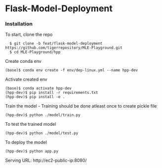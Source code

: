 # Flask-Model-Deployment

### Installation

To start, clone the repo
```
  $ git clone -b feat/flask-model-deployment https://github.com/tigerrepository/MLE-Playground.git
  $ cd MLE-Playground/hpp
```
Create conda env

```
(base)$ conda env create -f env/dep-linux.yml --name hpp-dev
```

Activate created env

```
(base)$ conda activate hpp-dev
(hpp-dev)$ pip install -r requirements.txt
(hpp-dev)$ pip install -e .
```

Train the model - Training should be done atleast once to create pickle file

```
(hpp-dev)$ python ./model/train.py
```

To test the trained model

```
(hpp-dev)$ python ./model/test.py
```

To deploy the model

```
(hpp-dev)$ python app.py
```

Serving URL: http://ec2-public-ip:8080/

